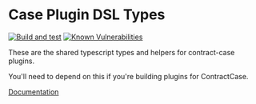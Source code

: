 # Case Plugin DSL Types

[![Build and test](https://github.com/case-contract-testing/contract-case/actions/workflows/build-and-test.yml/badge.svg?branch=main)](https://github.com/case-contract-testing/contract-case/actions/workflows/build-and-test.yml)
[![Known Vulnerabilities](https://snyk.io/test/github/case-contract-testing/contract-case/badge.svg?targetFile=packages/case-plugin-dsl-types/package.json)](https://snyk.io/test/github/case-contract-testing/contract-case?targetFile=packages/case-core-plugin-dsl-types/package.json)

These are the shared typescript types and helpers for contract-case plugins.

You'll need to depend on this if you're building plugins for ContractCase.

[Documentation](https://case.contract-testing.io/docs/intro)
